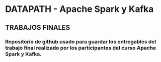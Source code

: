 # DATAPATH - Apache Spark y Kafka
## TRABAJOS FINALES
### Repositorio de github usado para guardar los entregables del trabajo final realizado por los participantes del curso Apache Spark y Kafka.
